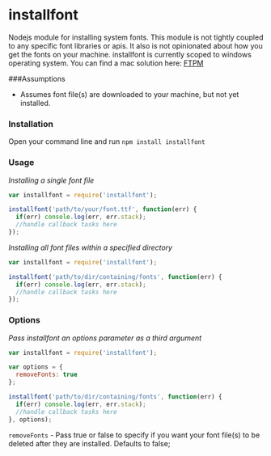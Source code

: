 installfont
===========

Nodejs module for installing system fonts.
This module is not tightly coupled to any specific font libraries or apis.
It also is not opinionated about how you get the fonts on your machine.
installfont is currently scoped to windows operating system.
You can find a mac solution here: [FTPM](http://heldr.github.io/ftpm/)

###Assumptions

* Assumes font file(s) are downloaded to your machine, but not yet installed.

### Installation

Open your command line and run `npm install installfont`

### Usage
*Installing a single font file*
```javascript
var installfont = require('installfont');

installfont('path/to/your/font.ttf', function(err) {
  if(err) console.log(err, err.stack);
  //handle callback tasks here
});


```

*Installing all font files within a specified directory*

```javascript
var installfont = require('installfont');

installfont('path/to/dir/containing/fonts', function(err) {
  if(err) console.log(err, err.stack);
  //handle callback tasks here
});
```


### Options
*Pass installfont an options parameter as a third argument*


```javascript
var installfont = require('installfont');

var options = {
  removeFonts: true
};

installfont('path/to/dir/containing/fonts', function(err) {
  if(err) console.log(err, err.stack);
  //handle callback tasks here
}, options);
```
`removeFonts` - Pass true or false to specify if you want your font file(s) to be deleted after they are installed. Defaults to false;
